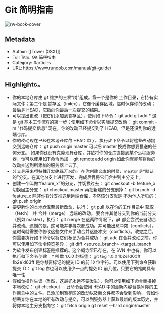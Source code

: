 # Git 简明指南

![rw-book-cover](https://readwise-assets.s3.amazonaws.com/static/images/article1.be68295a7e40.png)

## Metadata
- Author: [[Tower (OSX)]]
- Full Title: Git 简明指南
- Category: #articles
- URL: https://www.runoob.com/manual/git-guide/

## Highlights。
- 你的本地仓库由 git 维护的三棵“树”组成。第一个是你的 工作目录，它持有实际文件；第二个是 暂存区（Index），它像个缓存区域，临时保存你的改动；最后是 HEAD，它指向你最后一次提交的结果。
- 可以提出更改（把它们添加到暂存区），使用如下命令： git add <filename> git add * 这是 git 基本工作流程的第一步；使用如下命令以实际提交改动： git commit -m "代码提交信息" 现在，你的改动已经提交到了 HEAD，但是还没到你的远端仓库。
- 你的改动现在已经在本地仓库的 HEAD 中了。执行如下命令以将这些改动提交到远端仓库： git push origin master 可以把 master 换成你想要推送的任何分支。 如果你还没有克隆现有仓库，并欲将你的仓库连接到某个远程服务器，你可以使用如下命令添加： git remote add origin <server> 如此你就能够将你的改动推送到所添加的服务器上去了。
- 分支是用来将特性开发绝缘开来的。在你创建仓库的时候，master 是“默认的”分支。在其他分支上进行开发，完成后再将它们合并到主分支上。
- 创建一个叫做“feature_x”的分支，并切换过去： git checkout -b feature_x 切换回主分支： git checkout master 再把新建的分支删掉： git branch -d feature_x 除非你将分支推送到远端仓库，不然该分支就是 不为他人所见的： git push origin <branch>
- 要更新你的本地仓库至最新改动，执行： git pull 以在你的工作目录中 获取（fetch） 并 合并（merge） 远端的改动。 要合并其他分支到你的当前分支（例如 master），执行： git merge <branch> 在这两种情况下，git 都会尝试去自动合并改动。遗憾的是，这可能并非每次都成功，并可能出现冲突（conflicts）。 这时候就需要你修改这些文件来手动合并这些冲突（conflicts）。改完之后，你需要执行如下命令以将它们标记为合并成功： git add <filename> 在合并改动之前，你可以使用如下命令预览差异： git diff <source_branch> <target_branch
- 为软件发布创建标签是推荐的。这个概念早已存在，在 SVN 中也有。你可以执行如下命令创建一个叫做 1.0.0 的标签： git tag 1.0.0 1b2e1d63ff 1b2e1d63ff 是你想要标记的提交 ID 的前 10 位字符。可以使用下列命令获取提交 ID： git log 你也可以使用少一点的提交 ID 前几位，只要它的指向具有唯一性
- 假如你操作失误（当然，这最好永远不要发生），你可以使用如下命令替换掉本地改动： git checkout -- <filename> 此命令会使用 HEAD 中的最新内容替换掉你的工作目录中的文件。已添加到暂存区的改动以及新文件都不会受到影响。 假如你想丢弃你在本地的所有改动与提交，可以到服务器上获取最新的版本历史，并将你本地主分支指向它： git fetch origin git reset --hard origin/master
